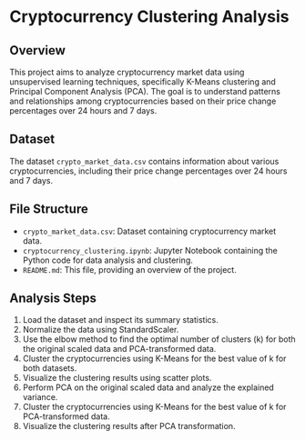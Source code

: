 # Cryptocurrency Clustering Analysis

## Overview
This project aims to analyze cryptocurrency market data using unsupervised learning techniques, specifically K-Means clustering and Principal Component Analysis (PCA). The goal is to understand patterns and relationships among cryptocurrencies based on their price change percentages over 24 hours and 7 days.

## Dataset
The dataset `crypto_market_data.csv` contains information about various cryptocurrencies, including their price change percentages over 24 hours and 7 days.

## File Structure
- `crypto_market_data.csv`: Dataset containing cryptocurrency market data.
- `cryptocurrency_clustering.ipynb`: Jupyter Notebook containing the Python code for data analysis and clustering.
- `README.md`: This file, providing an overview of the project.

## Analysis Steps
1. Load the dataset and inspect its summary statistics.
2. Normalize the data using StandardScaler.
3. Use the elbow method to find the optimal number of clusters (k) for both the original scaled data and PCA-transformed data.
4. Cluster the cryptocurrencies using K-Means for the best value of k for both datasets.
5. Visualize the clustering results using scatter plots.
6. Perform PCA on the original scaled data and analyze the explained variance.
7. Cluster the cryptocurrencies using K-Means for the best value of k for PCA-transformed data.
8. Visualize the clustering results after PCA transformation.
